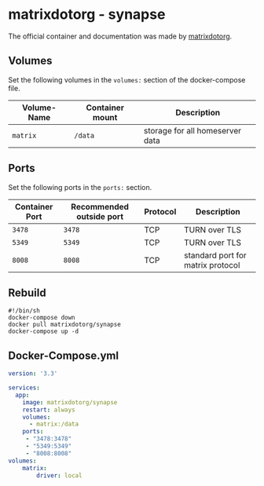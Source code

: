 # matrixdotorg - synapse

The official container and documentation was made by
[matrixdotorg](https://hub.docker.com/matrixdotorg/synapse).

## Volumes

Set the following volumes in the `volumes:` section of the docker-compose file.

| Volume-Name | Container mount | Description                     |
| ----------- | --------------- | ------------------------------- |
| `matrix`    | `/data`         | storage for all homeserver data |

## Ports

Set the following ports in the `ports:` section.

| Container Port | Recommended outside port | Protocol | Description                       |
| -------------- | ------------------------ | -------- | --------------------------------- |
| `3478`         | `3478`                   | TCP      | TURN over TLS                     |
| `5349`         | `5349`                   | TCP      | TURN over TLS                     |
| `8008`         | `8008`                   | TCP      | standard port for matrix protocol |

## Rebuild

```shell
#!/bin/sh
docker-compose down
docker pull matrixdotorg/synapse
docker-compose up -d
```

## Docker-Compose.yml

```yaml
version: '3.3'

services:
  app:
    image: matrixdotorg/synapse
    restart: always
    volumes:
      - matrix:/data
    ports:
     - "3478:3478"
     - "5349:5349"
     - "8008:8008"
volumes:
    matrix:
        driver: local
```
